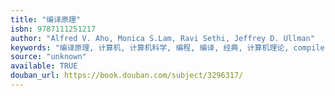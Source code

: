 ```yaml
---
title: "编译原理"
isbn: 9787111251217
author: "Alfred V. Aho, Monica S.Lam, Ravi Sethi, Jeffrey D. Ullman"
keywords: "编译原理, 计算机, 计算机科学, 编程, 编译, 经典, 计算机理论, compiler"
source: "unknown"
available: TRUE
douban_url: https://book.douban.com/subject/3296317/
---
```

